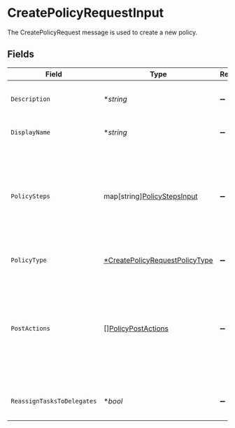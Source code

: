 # CreatePolicyRequestInput

The CreatePolicyRequest message is used to create a new policy.


## Fields

| Field                                                                                                                                       | Type                                                                                                                                        | Required                                                                                                                                    | Description                                                                                                                                 |
| ------------------------------------------------------------------------------------------------------------------------------------------- | ------------------------------------------------------------------------------------------------------------------------------------------- | ------------------------------------------------------------------------------------------------------------------------------------------- | ------------------------------------------------------------------------------------------------------------------------------------------- |
| `Description`                                                                                                                               | **string*                                                                                                                                   | :heavy_minus_sign:                                                                                                                          | The description of the new policy.                                                                                                          |
| `DisplayName`                                                                                                                               | **string*                                                                                                                                   | :heavy_minus_sign:                                                                                                                          | The display name of the new policy.                                                                                                         |
| `PolicySteps`                                                                                                                               | map[string][PolicyStepsInput](../../models/shared/policystepsinput.md)                                                                      | :heavy_minus_sign:                                                                                                                          | The map of policy type to policy steps. The key is the stringified version of the enum. See other policies for examples.                    |
| `PolicyType`                                                                                                                                | [*CreatePolicyRequestPolicyType](../../models/shared/createpolicyrequestpolicytype.md)                                                      | :heavy_minus_sign:                                                                                                                          | The enum of the policy type.                                                                                                                |
| `PostActions`                                                                                                                               | [][PolicyPostActions](../../models/shared/policypostactions.md)                                                                             | :heavy_minus_sign:                                                                                                                          | Actions to occur after a policy finishes. As of now this is only valid on a certify policy to remediate a denied certification immediately. |
| `ReassignTasksToDelegates`                                                                                                                  | **bool*                                                                                                                                     | :heavy_minus_sign:                                                                                                                          | Allows reassigning tasks to delegates.                                                                                                      |